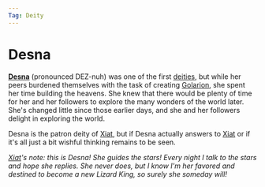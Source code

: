 ```yaml
---
Tag: Deity
---
```

# Desna
**[Desna](https://pathfinderwiki.com/wiki/Desna)** (pronounced DEZ-nuh) was one of the first [deities](https://pathfinderwiki.com/wiki/Deity "Deity"), but while her peers burdened themselves with the task of creating [Golarion](questforthefrozenflame/docs/Backstory/Places/Golarion.md), she spent her time building the heavens. She knew that there would be plenty of time for her and her followers to explore the many wonders of the world later. She's changed little since those earlier days, and she and her followers delight in exploring the world.

Desna is the patron deity of [Xiat](questforthefrozenflame/docs/Backstory/NPCs/People/Broken-Tusk/Party-Members/Xiat.md), but if Desna actually answers to [Xiat](questforthefrozenflame/docs/Backstory/NPCs/People/Broken-Tusk/Party-Members/Xiat.md) or if it's all just a bit wishful thinking remains to be seen. 

*[Xiat](questforthefrozenflame/docs/Backstory/NPCs/People/Broken-Tusk/Party-Members/Xiat.md)'s note: this is Desna! She guides the stars! Every night I talk to the stars and hope she replies. She never does, but I know I'm her favored and destined to become a new Lizard King, so surely she someday will!* 